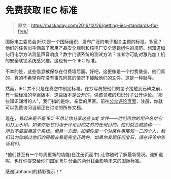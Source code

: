 # 免费获取 IEC 标准

> 原文：<https://hackaday.com/2016/12/26/getting-iec-standards-for-free/>

国际电工委员会(IEC)是一个国际组织，发布广泛的电子相关主题的标准。多宽？他们的任务似乎涵盖了家用产品安全规则和核电厂安全逻辑组件的规范。想知道如何用电学方法测量声音响度？数字门锁系统的测试方法？或者你可能对激光加工机的安全联锁系统感兴趣。这也有一个 IEC 标准。

不幸的是，这些信息被保存在付费墙后面。好吧，这更像是一个付费堡垒。他们真的，真的不希望你在没有事先同意的情况下接触他们的文件。这是一种耻辱。

然而，IEC 并不只是在真空中制定标准。在抄写员把他们的凿子接触到石碑之前，有一些标准的草案版本，这些版本是公开的，供该领域的知识分子公开评论。“那些知识渊博的人”，我们指的是你，亲爱的黑客。前往[公众评论页面](http://www.iec.ch/comment/)，注册，你就可以免费访问当前正在讨论的所有文档。

现在，*看起来是不是 IEC 不想让你分享这些 pdf 文件——他们用你的用户名给它们打上水印，如果你把它们用于评论目的之外的任何目的，他们就会威胁你——所以不要滥用这个系统。但另一方面，如果你是一个对某件事略知一二的个人，我们认为你越过他们的肩膀去看是完全正确的。如果你发现任何宝石，请在评论中告诉我们。*

 *他们甚至有一个每周更新的功能(在注册页面中),让你随时了解最新情况。谁知道呢，也许你提交给你们国家 IEC 分会的两分钱会影响未来的国际标准。

感谢[Johann]的精彩提示！*